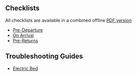 ## Checklists

All checklists are available in a combined offline [PDF version](Checklists/Lillen%20Checklist.pdf)

- [Pre-Departure](Checklists/PreDeparture.md) 
- [On Arrival](Checklists/PreDeparture.md)
- [Pre-Returns](Checklists/PreDeparture.md)


## Troubleshooting Guides
- [Electric Bed](Checklists/PreDeparture.md)